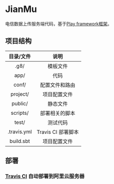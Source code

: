 # JianMu
电信数据上传服务端代码，基于[Play framework框架](https://www.playframework.com/)。

## 项目结构

|  目录/文件  |        说明        |
| :---------: | :----------------: |
|    .g8/     |      模板文件      |
|    app/     |        代码        |
|    conf/    |   配置文件和路由   |
|  project/   |    项目配置文件    |
|   public/   |      静态文件      |
|  scripts/   |   部署相关的脚本   |
|    test/    |      测试代码      |
| .travis.yml | Travis CI 部署脚本 |
|  build.sbt  |    项目配置文件    |

## 部署

### [Travis CI](https://travis-ci.org/) 自动部署到阿里云服务器

